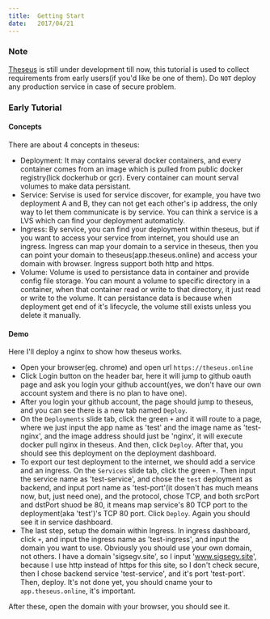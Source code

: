 ```yaml
---
title:  Getting Start
date:   2017/04/21
---
```

### Note
[Theseus](https://theseus.online) is still under development till now, this tutorial is used to collect requirements from early users(if you'd like be one of them). Do `NOT` deploy any production service in case of secure problem.

### Early Tutorial
#### Concepts
There are about 4 concepts in theseus:
- Deployment: It may contains several docker containers, and every container comes from an image which is pulled from public docker registry(lick dockerhub or gcr). Every container can mount serval volumes to make data persistant.
- Service: Servise is used for service discover, for example, you have two deployment A and B, they can not get each other's ip address, the only way to let them communicate is by service. You can think a service is a LVS which can find your deployment automaticly.
- Ingress: By service, you can find your deployment within theseus, but if you want to access your service from internet, you should use an ingress. Ingress can map your domain to a service in theseus, then you can point your domain to theseus(app.theseus.online) and access your domain with browser. Ingress support both http and https.
- Volume: Volume is used to persistance data in container and provide config file storage. You can mount a volume to specific directory in a container, when that container read or write to that directory, it just read or write to the volume. It can persistance data is because when deployment get end of it's lifecycle, the volume still exists unless you delete it manually.

#### Demo
Here I'll deploy a nginx to show how theseus works.
- Open your browser(eg. chrome) and open url `https://theseus.online`
- Click Login button on the header bar, here it will jump to github oauth page and ask you login your github account(yes, we don't have our own account system and there is no plan to have one).
- After you login your github account, the page should jump to theseus, and you can see there is a new tab named `Deploy`.
- On the `Deployments` slide tab, click the green `+` and it will route to a page, where we just input the app name as 'test' and the image name as 'test-nginx', and the image address should just be 'nginx', it will execute docker pull nginx in theseus. And then, click `Deploy`. After that, you should see this deployment on the deployment dashboard.
- To export our test deployment to the internet, we should add a service and an ingress. On the `Services` slide tab, click the green `+`. Then input the service name as 'test-service', and chose the `test` deployment as backend, and input port name as 'test-port'(it dosen't has much means now, but, just need one), and the protocol, chose TCP, and both srcPort and dstPort shuod be 80, it means map service's 80 TCP port to the deployment(aka 'test')'s TCP 80 port. Click `Deploy`. Again you should see it in service dashboard.
- The last step, setup the domain within Ingress. In ingress dashboard, click `+`, and input the ingress name as 'test-ingress', and input the domain you want to use. Obviously you should use your own domain, not others. I have a domain 'sigsegv.site', so I input 'www.sigsegv.site', because I use http instead of https for this site, so I don't check secure, then I chose backend service 'test-service', and it's port 'test-port'. Then, deploy. It's not done yet, you should cname your to `app.theseus.online`, it's important.  

After these, open the domain with your browser, you should see it.
